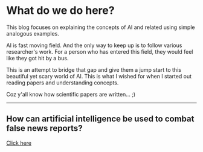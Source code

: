 # What do we do here?
This blog focuses on explaining the concepts of AI and related using simple analogous examples. 

AI is fast moving field. And the only way to keep up is to follow various researcher's work. For a person who has entered this field, they would feel like they got hit by a bus. 

This is an attempt to bridge that gap and give them a jump start to this beautiful yet scary world of AI. This is what I wished for when I started out reading papers and understanding concepts. 

Coz y'all know how scientific papers are written... ;)

---

## How can artificial intelligence be used to combat false news reports? 
[Click here](https://aifornoobs.github.io/general/combat_false_news)

